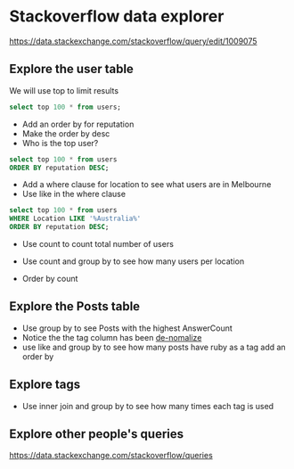 # Stackoverflow data explorer

https://data.stackexchange.com/stackoverflow/query/edit/1009075


## Explore the user table

We will use top to limit results

```sql
select top 100 * from users;
```

- Add an order by for reputation  
- Make the order by desc  
- Who is the top user?  

```sql
select top 100 * from users
ORDER BY reputation DESC;
```



- Add a where clause for location to see what users are in Melbourne
- Use like in the where clause

```sql
select top 100 * from users
WHERE Location LIKE '%Australia%'
ORDER BY reputation DESC;
```


- Use count to count total number of users


- Use count and group by to see how many users per location  
- Order by count   

## Explore the Posts table
- Use group by to see Posts with the highest AnswerCount
- Notice the the tag column has been [de-nomalize](https://en.wikipedia.org/wiki/Denormalization)
- use like and group by to see how many posts have ruby as a tag
  add an order by

## Explore tags
- Use inner join and group by to see how many times each tag is used

## Explore other people's queries
https://data.stackexchange.com/stackoverflow/queries
